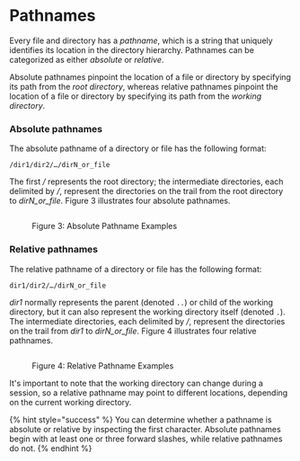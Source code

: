 # Pathnames

Every file and directory has a _pathname_, which is a string that uniquely identifies its location in the directory hierarchy. Pathnames can be categorized as either _absolute_ or _relative_.

Absolute pathnames pinpoint the location of a file or directory by specifying its path from the _root_ _directory_, whereas relative pathnames pinpoint the location of a file or directory by specifying its path from the _working_ _directory_.

### Absolute pathnames

The absolute pathname of a directory or file has the following format:

```
/dir1/dir2/…/dirN_or_file
```

The first _/_ represents the root directory; the intermediate directories, each delimited by _/_, represent the directories on the trail from the root directory to _dirN\_or\_file_. Figure 3 illustrates four absolute pathnames.

<figure><img src="https://lh6.googleusercontent.com/L5AY4VGHdsVYWSKkicK4tU758bIXimYQphD7_ojQwtjKISL6dhGrPlLbFVKurw_vqRGYRbmp4ZTV22RP9QmeL9oNkaf83SRzdP0Ou6oJ7Akomg2DbQrtY7iJa-lKHdbh39qvpm0cceJBFW54y499qbQ" alt=""><figcaption><p>Figure 3: Absolute Pathname Examples</p></figcaption></figure>

### Relative pathnames

The relative pathname of a directory or file has the following format:

```
dir1/dir2/…/dirN_or_file
```

_dir1_ normally represents the parent (denoted `..`) or child of the working directory, but it can also represent the working directory itself (denoted `.`). The intermediate directories, each delimited by _/_, represent the directories on the trail from _dir1_ to _dirN\_or\_file_. Figure 4 illustrates four relative pathnames.

<figure><img src="https://lh3.googleusercontent.com/G6fYIoWumsNAoXkf7lnMwc5TEdyJ1zDcFSyqwmyFm-J8xG0YwJB2-zCmzuwDkOFFEv-Tzo3l8e7e7h9KkrJbfBO7qe7Khj5caDlE8P8R_kN2H8RAA_LF2gD-uk5dSEQK23Yv1DxJM0F4chlgWH3tnYE" alt=""><figcaption><p>Figure 4: Relative Pathname Examples</p></figcaption></figure>

It's important to note that the working directory can change during a session, so a relative pathname may point to different locations, depending on the current working directory.

{% hint style="success" %}
You can determine whether a pathname is absolute or relative by inspecting the first character. Absolute pathnames begin with at least one or three forward slashes, while relative pathnames do not.
{% endhint %}
